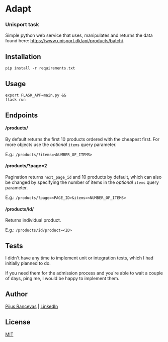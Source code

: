 # Adapt
### Unisport task

Simple python web service that uses, manipulates and returns the data found here: https://www.unisport.dk/api/products/batch/.

## Installation

```
pip install -r requirements.txt
```

## Usage

```
export FLASK_APP=main.py &&
flask run
```

## Endpoints

#### /products/

By default returns the first 10 products ordered with the cheapest first.
For more objects use the *optional* `items` query parameter.

E.g.:
`/products/?items=<NUMBER_OF_ITEMS>`

#### /products/?page=2

Pagination returns `next_page_id` and 10 products by default, which can also be changed by specifying the number of items in the *optional* `items` query parameter.

E.g.:
`/products/?page=<PAGE_ID>&items=<NUMBER_OF_ITEMS>`

#### /products/id/

Returns individual product.

E.g.:
`/products/id/product=<ID>`

## Tests

I didn't have any time to implement unit or integration tests, which I had initially planned to do.

If you need them for the admission process and you're able to wait a couple of days, ping me, I would be happy to implement them.

## Author
[Pijus Rancevas](https://github.com/pijus-r) | [LinkedIn](https://www.linkedin.com/in/pijus-rancevas/) 


## License
[MIT](https://choosealicense.com/licenses/mit/)
